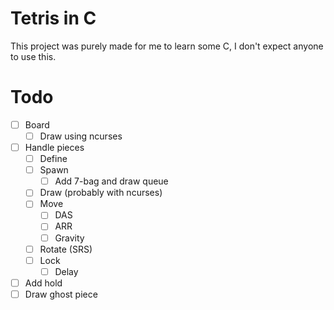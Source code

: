 # Tetris in C

This project was purely made for me to learn some C, I don't expect anyone to
use this.

# Todo

- [ ] Board
    - [ ] Draw using ncurses
- [ ] Handle pieces
    - [ ] Define
    - [ ] Spawn
        - [ ] Add 7-bag and draw queue
    - [ ] Draw (probably with ncurses)
    - [ ] Move
        - [ ] DAS
        - [ ] ARR
        - [ ] Gravity
    - [ ] Rotate (SRS)
    - [ ] Lock
        - [ ] Delay
- [ ] Add hold
- [ ] Draw ghost piece
